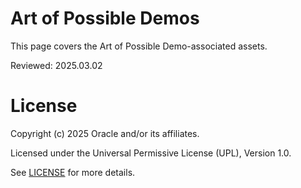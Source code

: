 # Art of Possible Demos

This page covers the Art of Possible Demo-associated assets.

Reviewed: 2025.03.02


# License

Copyright (c) 2025 Oracle and/or its affiliates.

Licensed under the Universal Permissive License (UPL), Version 1.0.

See [LICENSE](https://github.com/oracle-devrel/technology-engineering/blob/main/LICENSE) for more details.
